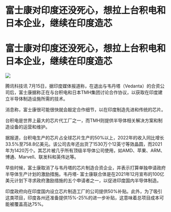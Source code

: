 # 富士康对印度还没死心，想拉上台积电和日本企业，继续在印度造芯

# 富士康对印度还没死心，想拉上台积电和日本企业，继续在印度造芯

![](https://inews.gtimg.com/news_bt/OrEjKr0CU3o0TA8BpFBgCgkP7Q82kr1k-rRUsJ1AQxx8UAA/1000)

腾讯科技讯
7月15日，据印度媒体报道称，在退出与韦丹塔（Vedanta）的合资公司后，富士康据称正在与台积电和日本TMH集团讨论合作协议，以获取在印度建立半导体制造设施所需的技术。

消息称，富士康很可能很快就会敲定合作细节，以在印度制造先进和传统的芯片。

台积电是世界上最大的芯片代工厂之一，而TMH则提供半导体相关解决方案和制造设备的运营和维护。

据报道，台积电生产的芯片占全球芯片生产的50%以上，2022年的收入同比增长33.5%至758.8亿美元。该公司去年还出货了1530万个12英寸等效晶圆，而2021年为1420万个。其芯片被几乎所有顶级半导体公司使用，如AMD、苹果、ARM、博通、Marvell、联发科和英伟达等。

早些时候，富士康取消了与韦丹塔的芯片制造合资企业，并表示打算单独申请政府半导体生产计划的激励措施。韦丹塔-
富士康联合体是在2021年12月宣布的100亿美元计划下寻求政府激励措施的五个申请者之一，以促进印度国内半导体制造。

印度政府向在印度国内设立芯片制造工厂的公司提供50%补贴。此外，为了吸引这类项目，印度各州还准备提供15%-25%的进一步补贴，这意味着总项目成本可能被覆盖高达75%。


